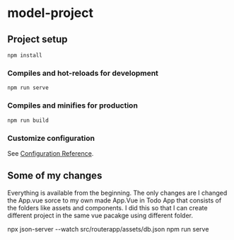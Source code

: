 # model-project

## Project setup
```
npm install
```

### Compiles and hot-reloads for development
```
npm run serve
```

### Compiles and minifies for production
```
npm run build
```

### Customize configuration
See [Configuration Reference](https://cli.vuejs.org/config/).


## Some of my changes
Everything is available from the beginning. The only changes are I changed the App.vue sorce to my own made App.Vue in Todo App that consists of the folders like assets and components. I did this so that I can create different project in the same vue pacakge using different folder.

npx json-server --watch src/routerapp/assets/db.json
npm run serve